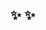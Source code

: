 ## ✨  ✨ 

<!--
**psy03/psy03** is a ✨ _special_ ✨ repository because its `README.md` (this file) appears on your GitHub profile.

- 🐑 I'm Soyeon
- 💻 I’m currently learning Digital Literacy and English Education
- 🐱 
